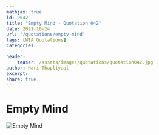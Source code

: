 ```yaml
---
mathjax: true
id: 9042
title: "Empty Mind - Quotation 042"
date: 2021-10-24
url: '/quotations/empty-mind'
tags: [WIA Quotations] 
categories: 

header:
    teaser: /assets/images/quotations/quotation042.jpg
author: Hari Thapliyaal 
excerpt:
share: true 
---
```


# Empty Mind

![Empty Mind](/assets/images/quotations/quotation042.jpg)
